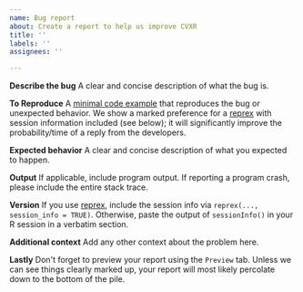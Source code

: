 ```yaml
---
name: Bug report
about: Create a report to help us improve CVXR
title: ''
labels: ''
assignees: ''

---
```


**Describe the bug** 
A clear and concise description of what the bug is.

**To Reproduce** 
A [minimal code example](https://stackoverflow.com/help/mcve) that reproduces the bug or unexpected behavior. We show a marked preference for a [reprex](https://reprex.tidyverse.org/articles/articles/learn-reprex.html) with session information included (see below); it will significantly improve the probability/time of a reply from the developers.

**Expected behavior**
A clear and concise description of what you expected to happen.

**Output**
If applicable, include program output. If reporting a program crash, please include the entire stack trace.

**Version**
If you use [reprex](https://reprex.tidyverse.org), include the session info via `reprex(..., session_info = TRUE)`. Otherwise, paste the output of `sessionInfo()` in your R session in a verbatim section. 

**Additional context**
Add any other context about the problem here.

**Lastly**
Don't forget to preview your report using the `Preview` tab. Unless we can see things clearly marked up, your report will most likely percolate down to the bottom of the pile.
